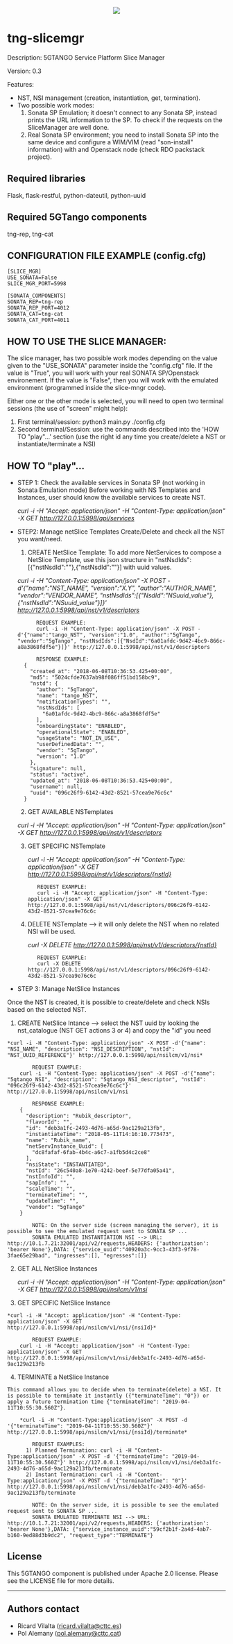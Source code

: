 <p align="center"><img src="https://github.com/sonata-nfv/tng-api-gtw/wiki/images/sonata-5gtango-logo-500px.png" /></p>

# tng-slicemgr
Description: 5GTANGO Service Platform Slice Manager

Version: 0.3

Features:
- NST, NSI management (creation, instantiation, get, termination).
- Two possible work modes:
  1) Sonata SP Emulation; it doesn't connect to any Sonata SP, instead prints the URL information to the SP. To check if the requests on the SliceManager are well done.
  2) Real Sonata SP environment; you need to install Sonata SP into the same device and configure a WIM/VIM (read "son-install" information) with and Openstack node (check RDO packstack project). 

## Required libraries
Flask, flask-restful, python-dateutil, python-uuid

## Required 5GTango components
tng-rep, tng-cat

## CONFIGURATION FILE EXAMPLE (config.cfg)

    [SLICE_MGR]
    USE_SONATA=False
    SLICE_MGR_PORT=5998

    [SONATA_COMPONENTS]
    SONATA_REP=tng-rep
    SONATA_REP_PORT=4012
    SONATA_CAT=tng-cat
    SONATA_CAT_PORT=4011

## HOW TO USE THE SLICE MANAGER:
The slice manager, has two possible work modes depending on the value given to the "USE_SONATA" parameter inside the "config.cfg" file. If the value is "True", you will work with your real SONATA SP/Openstack environement. If the value is "False", then you will work with the emulated environment (programmed inside the slice-mngr code).

Either one or the other mode is selected, you will need to open two terminal sessions (the use of "screen" might help):

1) First terminal/session: python3 main.py ./config.cfg
2) Second terminal/Session: use the commands described into the 'HOW TO "play"...' section (use the right id any time you create/delete a NST or instantiate/terminate a NSI)

## HOW TO "play"...
- STEP 1: Check the available services in Sonata SP (not working in Sonata Emulation mode)
Before working with NS Templates and Instances, user should know the available services to create NST.

   *curl -i -H "Accept: application/json" -H "Content-Type: application/json" -X GET http://127.0.0.1:5998/api/services*

- STEP2: Manage netSlice Templates
Create/Delete and check all the NST you want/need.
	 1) CREATE NetSlice Template: To add more NetServices to compose a NetSlice Template, use this json structure in "nstNsdIds":[{"nstNsdId":"<NSuuid>"},{"nstNsdId":"<NSuuid>"}] with uuid values.

  *curl -i -H "Content-Type: application/json" -X POST -d'{"name":"NST_NAME", "version":"X.Y", "author":"AUTHOR_NAME", "vendor":"VENDOR_NAME", "nstNsdIds":[{"NsdId":"NSuuid_value"},{"nstNsdId":"NSuuid_value"}]}' http://127.0.0.1:5998/api/nst/v1/descriptors*

		    REQUEST EXAMPLE:
		    curl -i -H "Content-Type: application/json" -X POST -d'{"name":"tango_NST", "version":"1.0", "author":"5gTango", "vendor":"5gTango", "nstNsdIds":[{"NsdId":"6a01afdc-9d42-4bc9-866c-a8a3868fdf5e"}]}' http://127.0.0.1:5998/api/nst/v1/descriptors
    
		    RESPONSE EXAMPLE:
        {
          "created_at": "2018-06-08T10:36:53.425+00:00",
          "md5": "5024cfde7637ab98f086ff51bd158bc9",
          "nstd": {
            "author": "5gTango",
            "name": "tango_NST",
            "notificationTypes": "",
            "nstNsdIds": [
              "6a01afdc-9d42-4bc9-866c-a8a3868fdf5e"
            ],
            "onboardingState": "ENABLED",
            "operationalState": "ENABLED",
            "usageState": "NOT_IN_USE",
            "userDefinedData": "",
            "vendor": "5gTango",
            "version": "1.0"
          },
          "signature": null,
          "status": "active",
          "updated_at": "2018-06-08T10:36:53.425+00:00",
          "username": null,
          "uuid": "096c26f9-6142-43d2-8521-57cea9e76c6c"
        }

  2) GET AVAILABLE NSTemplates
  	
    *curl -i -H "Accept: application/json" -H "Content-Type: application/json" -X GET http://127.0.0.1:5998/api/nst/v1/descriptors*
    
  3) GET SPECIFIC NSTemplate
  
	   *curl -i -H "Accept: application/json" -H "Content-Type: application/json" -X GET http://127.0.0.1:5998/api/nst/v1/descriptors/{nstId}*
    
		    REQUEST EXAMPLE: 
		    curl -i -H "Accept: application/json" -H "Content-Type: application/json" -X GET http://127.0.0.1:5998/api/nst/v1/descriptors/096c26f9-6142-43d2-8521-57cea9e76c6c

  4) DELETE NSTemplate --> it will only delete the NST when no related NSI will be used.
  
		*curl -X DELETE http://127.0.0.1:5998/api/nst/v1/descriptors/{nstId}*
	    
		    REQUEST EXAMPLE:
		    curl -X DELETE http://127.0.0.1:5998/api/nst/v1/descriptors/096c26f9-6142-43d2-8521-57cea9e76c6c

- STEP 3: Manage NetSlice Instances

Once the NST is created, it is possible to create/delete and check NSIs based on the selected NST.

  1) CREATE NetSlice Intance --> select the NST uuid by looking the nst_catalogue (NST GET actions 3 or 4) and copy the "id" you need
  
    *curl -i -H "Content-Type: application/json" -X POST -d'{"name": "NSI_NAME", "description": "NSI_DESCRIPTION", "nstId": "NST_UUID_REFERENCE"}' http://127.0.0.1:5998/api/nsilcm/v1/nsi*
    
		    REQUEST EXAMPLE:
        curl -i -H "Content-Type: application/json" -X POST -d'{"name": "5gtango_NSI", "description": "5gtango_NSI_descriptor", "nstId": "096c26f9-6142-43d2-8521-57cea9e76c6c"}' http://127.0.0.1:5998/api/nsilcm/v1/nsi

		    RESPONSE EXAMPLE:
        {
          "description": "Rubik_descriptor",
          "flavorId": "",
          "id": "deb3a1fc-2493-4d76-a65d-9ac129a213fb",
          "instantiateTime": "2018-05-11T14:16:10.773473",
          "name": "Rubik_name",
          "netServInstance_Uuid": [
            "dc8fafaf-6fab-4b4c-a6c7-a1fb5d4c2ce8"
          ],
          "nsiState": "INSTANTIATED",
          "nstId": "26c540a8-1e70-4242-beef-5e77dfa05a41",
          "nstInfoId": "",
          "sapInfo": "",
          "scaleTime": "",
          "terminateTime": "",
          "updateTime": "",
          "vendor": "5gTango"
        }
			
			NOTE: On the server side (screen managing the server), it is possible to see the emulated request sent to SONATA SP ...
			SONATA EMULATED INSTANTIATION NSI --> URL: http://10.1.7.21:32001/api/v2/requests,HEADERS: {'authorization': 'bearer None'},DATA: {"service_uuid":"40920a3c-9cc3-43f3-9f78-3fae65e29bad", "ingresses":[], "egresses":[]}

  2) GET ALL NetSlice Instances
  
		*curl -i -H "Accept: application/json" -H "Content-Type: application/json" -X GET http://127.0.0.1:5998/api/nsilcm/v1/nsi*

  3) GET SPECIFIC NetSlice Instance
  
    *curl -i -H "Accept: application/json" -H "Content-Type: application/json" -X GET http://127.0.0.1:5998/api/nsilcm/v1/nsi/{nsiId}*
    
		    REQUEST EXAMPLE:
        curl -i -H "Accept: application/json" -H "Content-Type: application/json" -X GET http://127.0.0.1:5998/api/nsilcm/v1/nsi/deb3a1fc-2493-4d76-a65d-9ac129a213fb

  4) TERMINATE a NetSlice Instance
  
    This command allows you to decide when to terminate(delete) a NSI. It is possible to terminate it instantly ({"terminateTime": "0"}) or apply a future termination time {"terminateTime": "2019-04-11T10:55:30.560Z"}.
  
		*curl -i -H "Content-Type:application/json" -X POST -d '{"terminateTime": "2019-04-11T10:55:30.560Z"}' http://127.0.0.1:5998/api/nsilcm/v1/nsi/{nsiId}/terminate*
    
		    REQUEST EXAMPLES:
          1) Planned Termination: curl -i -H "Content-Type:application/json" -X POST -d '{"terminateTime": "2019-04-11T10:55:30.560Z"}' http://127.0.0.1:5998/api/nsilcm/v1/nsi/deb3a1fc-2493-4d76-a65d-9ac129a213fb/terminate
          2) Instant Termination: curl -i -H "Content-Type:application/json" -X POST -d '{"terminateTime": "0"}' http://127.0.0.1:5998/api/nsilcm/v1/nsi/deb3a1fc-2493-4d76-a65d-9ac129a213fb/terminate
        
		    NOTE: On the server side, it is possible to see the emulated request sent to SONATA SP ...
		    SONATA EMULATED TERMINATE NSI --> URL: http://10.1.7.21:32001/api/v2/requests,HEADERS: {'authorization': 'bearer None'},DATA: {"service_instance_uuid":"59cf2b1f-2a4d-4ab7-b160-9ed88d3b9dc2", "request_type":"TERMINATE"}

## License

This 5GTANGO component is published under Apache 2.0 license. Please see the LICENSE file for more details.

---
## Authors contact
  * Ricard Vilalta (ricard.vilalta@cttc.es)
  * Pol Alemany (pol.alemany@cttc.cat)
